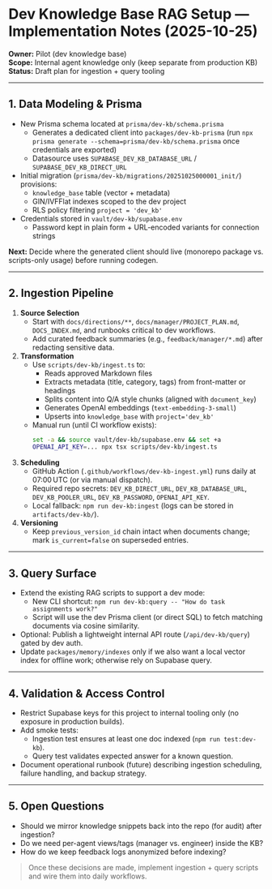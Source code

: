 # Dev Knowledge Base RAG Setup — Implementation Notes (2025-10-25)

**Owner:** Pilot (dev knowledge base)  
**Scope:** Internal agent knowledge only (keep separate from production KB)  
**Status:** Draft plan for ingestion + query tooling

---

## 1. Data Modeling & Prisma

- New Prisma schema located at `prisma/dev-kb/schema.prisma`
  - Generates a dedicated client into `packages/dev-kb-prisma` (run `npx prisma generate --schema=prisma/dev-kb/schema.prisma` once credentials are exported)
  - Datasource uses `SUPABASE_DEV_KB_DATABASE_URL` / `SUPABASE_DEV_KB_DIRECT_URL`
- Initial migration (`prisma/dev-kb/migrations/20251025000001_init/`) provisions:
  - `knowledge_base` table (vector + metadata)
  - GIN/IVFFlat indexes scoped to the dev project
  - RLS policy filtering `project = 'dev_kb'`
- Credentials stored in `vault/dev-kb/supabase.env`
  - Password kept in plain form + URL-encoded variants for connection strings

**Next:** Decide where the generated client should live (monorepo package vs. scripts-only usage) before running codegen.

---

## 2. Ingestion Pipeline

1. **Source Selection**
   - Start with `docs/directions/**`, `docs/manager/PROJECT_PLAN.md`, `DOCS_INDEX.md`, and runbooks critical to dev workflows.
   - Add curated feedback summaries (e.g., `feedback/manager/*.md`) after redacting sensitive data.
2. **Transformation**
   - Use `scripts/dev-kb/ingest.ts` to:
     - Reads approved Markdown files
     - Extracts metadata (title, category, tags) from front-matter or headings
     - Splits content into Q/A style chunks (aligned with `document_key`)
     - Generates OpenAI embeddings (`text-embedding-3-small`)
     - Upserts into `knowledge_base` with `project='dev_kb'`
   - Manual run (until CI workflow exists):
     ```bash
     set -a && source vault/dev-kb/supabase.env && set +a
     OPENAI_API_KEY=... npx tsx scripts/dev-kb/ingest.ts
     ```
3. **Scheduling**
   - GitHub Action (`.github/workflows/dev-kb-ingest.yml`) runs daily at 07:00 UTC (or via manual dispatch).
   - Required repo secrets: `DEV_KB_DIRECT_URL`, `DEV_KB_DATABASE_URL`, `DEV_KB_POOLER_URL`, `DEV_KB_PASSWORD`, `OPENAI_API_KEY`.
   - Local fallback: `npm run dev-kb:ingest` (logs can be stored in `artifacts/dev-kb/`).
4. **Versioning**
   - Keep `previous_version_id` chain intact when documents change; mark `is_current=false` on superseded entries.

---

## 3. Query Surface

- Extend the existing RAG scripts to support a dev mode:
  - New CLI shortcut: `npm run dev-kb:query -- "How do task assignments work?"`
  - Script will use the dev Prisma client (or direct SQL) to fetch matching documents via cosine similarity.
- Optional: Publish a lightweight internal API route (`/api/dev-kb/query`) gated by dev auth.
- Update `packages/memory/indexes` only if we also want a local vector index for offline work; otherwise rely on Supabase query.

---

## 4. Validation & Access Control

- Restrict Supabase keys for this project to internal tooling only (no exposure in production builds).
- Add smoke tests:
  - Ingestion test ensures at least one doc indexed (`npm run test:dev-kb`).
  - Query test validates expected answer for a known question.
- Document operational runbook (future) describing ingestion scheduling, failure handling, and backup strategy.

---

## 5. Open Questions

- Should we mirror knowledge snippets back into the repo (for audit) after ingestion?
- Do we need per-agent views/tags (manager vs. engineer) inside the KB?
- How do we keep feedback logs anonymized before indexing?

> Once these decisions are made, implement ingestion + query scripts and wire them into daily workflows.
